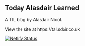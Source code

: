 ## Today Alasdair Learned

A TIL blog by Alasdair Nicol.

View the site at https://tal.sdair.co.uk

[![Netlify Status](https://api.netlify.com/api/v1/badges/28d6d004-579f-4ee5-a18f-3230652ae9d6/deploy-status)](https://app.netlify.com/sites/tal/deploys)
